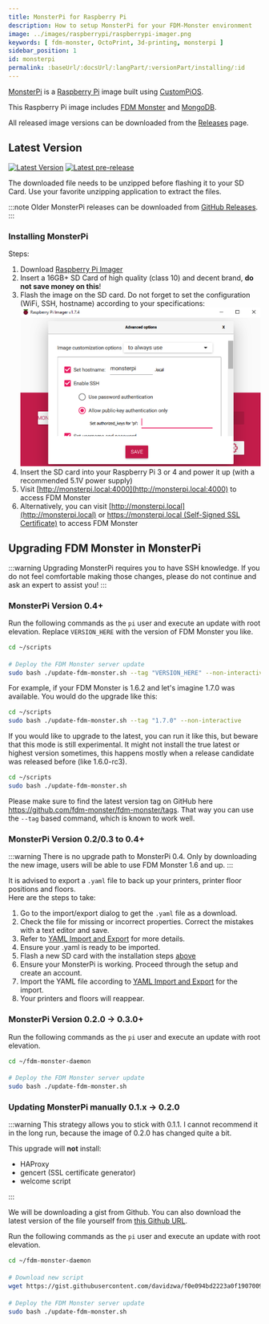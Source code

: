 ```yaml
---
title: MonsterPi for Raspberry Pi
description: How to setup MonsterPi for your FDM-Monster environment
image: ../images/raspberrypi/raspberrypi-imager.png
keywords: [ fdm-monster, OctoPrint, 3d-printing, monsterpi ]
sidebar_position: 1
id: monsterpi
permalink: :baseUrl/:docsUrl/:langPart/:versionPart/installing/:id
---
```


[MonsterPi](https://github.com/fdm-monster/MonsterPi) is a [Raspberry Pi](https://www.raspberrypi.org/) image built
using [CustomPiOS](https://github.com/guysoft/CustomPiOS).

This Raspberry Pi image includes [FDM Monster](https://fdm-monster.net/) and [MongoDB](https://www.mongodb.com/).

All released image versions can be downloaded from the [Releases](https://github.com/fdm-monster/MonsterPi/releases)
page.

## Latest Version

[![Latest Version](https://img.shields.io/github/v/release/fdm-monster/monsterpi.svg?color=d52828&label=stable)](https://github.com/fdm-monster/monsterpi/releases/latest) [![Latest pre-release](https://img.shields.io/github/v/release/fdm-monster/monsterpi?include_prereleases&color=d52828&label=pre-release)](https://github.com/fdm-monster/MonsterPi/releases)

The downloaded file needs to be unzipped before flashing it to your SD Card. Use your favorite unzipping application to
extract the files.

:::note
Older MonsterPi releases can be downloaded from [GitHub Releases](https://github.com/fdm-monster/MonsterPi/releases).
:::

### Installing MonsterPi

Steps:

1) Download [Raspberry Pi Imager](https://www.raspberrypi.com/software/)
1) Insert a 16GB+ SD Card of high quality (class 10) and decent brand, **do not save money on this**!
1) Flash the image on the SD card. Do not forget to set the configuration (WiFi, SSH, hostname) according to your
   specifications: ![Screenshot of Raspberry Pi Imager advanced options](../images/raspberrypi/raspberrypi-imager.png)
1) Insert the SD card into your Raspberry Pi 3 or 4 and power it up (with a recommended 5.1V power supply)
1) Visit [http://monsterpi.local:4000](http://monsterpi.local:4000) to access FDM Monster
1) Alternatively, you can visit [http://monsterpi.local](http://monsterpi.local)
   or [https://monsterpi.local (Self-Signed SSL Certificate)](https://monsterpi.local) to access FDM Monster

## Upgrading FDM Monster in MonsterPi

:::warning
Upgrading MonsterPi requires you to have SSH knowledge. If you do not feel comfortable making those changes, please do
not continue and ask an expert to assist you!
:::

### MonsterPi Version 0.4+

Run the following commands as the `pi` user and execute an update with root elevation.
Replace `VERSION_HERE` with the version of FDM Monster you like.

```bash
cd ~/scripts

# Deploy the FDM Monster server update
sudo bash ./update-fdm-monster.sh --tag "VERSION_HERE" --non-interactive
```

For example, if your FDM Monster is 1.6.2 and let's imagine 1.7.0 was available.
You would do the upgrade like this:

```bash
cd ~/scripts
sudo bash ./update-fdm-monster.sh --tag "1.7.0" --non-interactive
```

If you would like to upgrade to the latest, you can run it like this, but beware that this mode is still
experimental. It might not install the true latest or highest version sometimes, this happens mostly when a release candidate was released before (like 1.6.0-rc3).

```bash
cd ~/scripts
sudo bash ./update-fdm-monster.sh
```

Please make sure to find the latest version tag on GitHub here <https://github.com/fdm-monster/fdm-monster/tags>.
That way you can use the `--tag` based command, which is known to work well.

### MonsterPi Version 0.2/0.3 to 0.4+

:::warning
There is no upgrade path to MonsterPi 0.4. Only by downloading the new image, users will be able to use FDM Monster 1.6 and up.
:::

It is advised to export a `.yaml` file to back up your printers, printer floor positions and floors.  
Here are the steps to take:

1) Go to the import/export dialog to get the `.yaml` file as a download.
1) Check the file for missing or incorrect properties. Correct the mistakes with a text editor and save.
1) Refer to [YAML Import and Export](../2_configuration/yaml_import_export.md) for more details.
1) Ensure your .yaml is ready to be imported.
1) Flash a new SD card with the installation steps [above](#installing-monsterpi)
1) Ensure your MonsterPi is working. Proceed through the setup and create an account.
1) Import the YAML file according to [YAML Import and Export](../2_configuration/yaml_import_export.md#user-interface) for the import.
1) Your printers and floors will reappear.

### MonsterPi Version 0.2.0 -> 0.3.0+

Run the following commands as the `pi` user and execute an update with root elevation.

```bash
cd ~/fdm-monster-daemon

# Deploy the FDM Monster server update
sudo bash ./update-fdm-monster.sh 
```

### Updating MonsterPi manually 0.1.x -> 0.2.0

:::warning
This strategy allows you to stick with 0.1.1. I cannot recommend it in the long run, because the image of 0.2.0
has changed quite a bit.

This upgrade will **not** install:

- HAProxy
- gencert (SSL certificate generator)
- welcome script

:::

We will be downloading a gist from Github. You can also download the latest version of the file yourself
from [this Github URL](https://github.com/fdm-monster/MonsterPi/blob/main/src/modules/monsterpi/filesystem/home/pi/fdm-monster-daemon/update-fdm-monster.sh).

Run the following commands as the `pi` user and execute an update with root elevation.

```bash
cd ~/fdm-monster-daemon

# Download new script
wget https://gist.githubusercontent.com/davidzwa/f0e094bd2223a0f1907009d576ad0b77/raw/4cf65be675dc09439873d504acf25abd32cda9c3/update-fdm-monster.sh -O ~/fdm-monster-daemon/update-fdm-monster.sh

# Deploy the FDM Monster server update
sudo bash ./update-fdm-monster.sh 
```
